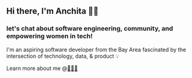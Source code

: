 ## Hi there, I'm Anchita 👋🏼 

### let's chat about software engineering, community, and empowering women in tech!

I'm an aspiring software developer from the Bay Area fascinated by the intersection of technology, data, & product 💡

Learn more about me @[👩🏻‍💻](https://anchitab.github.io/)

<!--
**anchitab/anchitab** is a ✨ _special_ ✨ repository because its `README.md` (this file) appears on your GitHub profile.

Here are some ideas to get you started:

- 🔭 I’m currently working on ...
- 🌱 I’m currently learning ...
- 👯 I’m looking to collaborate on ...
- 🤔 I’m looking for help with ...
- 💬 Ask me about ...
- 📫 How to reach me: ...
- 😄 Pronouns: ...
- ⚡ Fun fact: ...
-->
